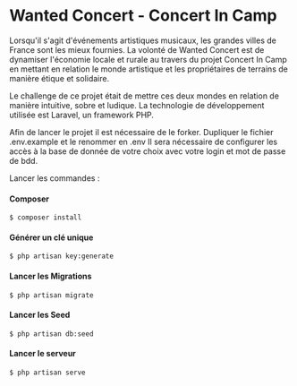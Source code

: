 Wanted Concert - Concert In Camp
===================


Lorsqu'il s'agit d'événements artistiques musicaux, les grandes villes de France sont les mieux fournies. La volonté de Wanted Concert est de dynamiser l'économie locale et rurale au travers du projet Concert In Camp en mettant en relation le monde artistique et les propriétaires de terrains de manière étique et solidaire.

Le challenge de ce projet était de mettre ces deux mondes en relation de manière intuitive, sobre et ludique. La technologie de développement utilisée est Laravel, un framework PHP.

Afin de lancer le projet il est nécessaire de le forker. Dupliquer le fichier .env.example et le renommer en .env
Il sera nécessaire de configurer les accès à la base de donnée de votre choix avec votre login et mot de passe de bdd.

Lancer les commandes :

#### <i class="icon-code"></i> Composer

    $ composer install


#### <i class="icon-code"></i> Générer un clé unique

    $ php artisan key:generate

#### <i class="icon-code"></i> Lancer les Migrations

    $ php artisan migrate

#### <i class="icon-code"></i> Lancer les Seed

    $ php artisan db:seed

#### <i class="icon-code"></i> Lancer le serveur

    $ php artisan serve

